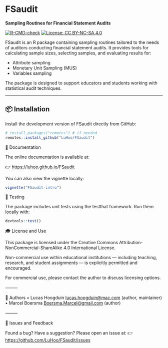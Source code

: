 # FSaudit

**Sampling Routines for Financial Statement Audits**

[![R-CMD-check](https://github.com/LuHoo/FSaudit/actions/workflows/R-CMD-check.yaml/badge.svg)](https://github.com/LuHoo/FSaudit/actions/workflows/R-CMD-check.yaml)
[![License: CC BY-NC-SA 4.0](https://img.shields.io/badge/License-CC--BY--NC--SA%204.0-lightgrey.svg)](https://creativecommons.org/licenses/by-nc-sa/4.0/)

FSaudit is an R package containing sampling routines tailored to the needs of auditors conducting financial statement audits. It provides tools for calculating sample sizes, selecting samples, and evaluating results for:

- Attribute sampling
- Monetary Unit Sampling (MUS)
- Variables sampling

The package is designed to support educators and students working with statistical audit techniques.

---

## 📦 Installation

Install the development version of FSaudit directly from GitHub:

```r
# install.packages("remotes") # if needed
remotes::install_github("LuHoo/FSaudit")
```

📘 Documentation

The online documentation is available at:

👉 https://luhoo.github.io/FSaudit

You can also view the vignette locally:

```r
vignette("FSaudit-intro")
```

🧪 Testing

The package includes unit tests using the testthat framework. Run them locally with:

```r
devtools::test()
```

🎓 License and Use

This package is licensed under the Creative Commons Attribution-NonCommercial-ShareAlike 4.0 International License.

Non-commercial use within educational institutions — including teaching, research, and student assignments — is explicitly permitted and encouraged.

For commercial use, please contact the author to discuss licensing options.

⸻

👤 Authors
	•	Lucas Hoogduin lucas.hoogduin@mac.com (author, maintainer)
	•	Marcel Boersma Boersma.Marcel@gmail.com (author)

⸻

🐞 Issues and Feedback

Found a bug? Have a suggestion?
Please open an issue at:
👉 https://github.com/LuHoo/FSaudit/issues
